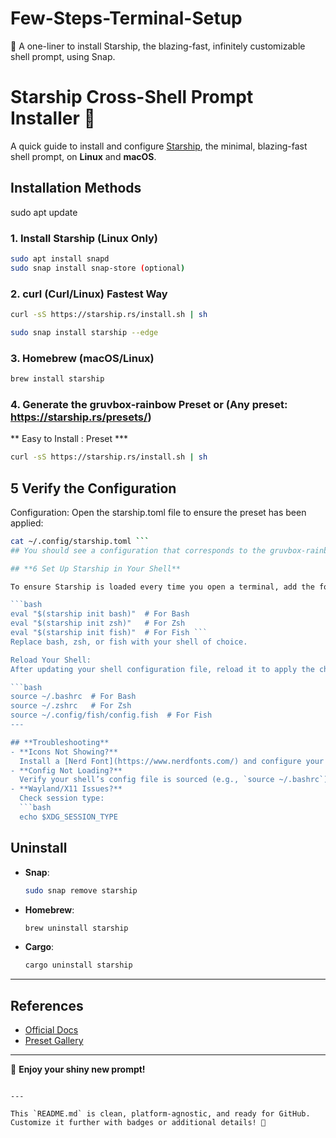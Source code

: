 # Few-Steps-Terminal-Setup
🚀 A one-liner to install Starship, the blazing-fast, infinitely customizable shell prompt, using Snap.
# Starship Cross-Shell Prompt Installer 🚀

A quick guide to install and configure [Starship](https://starship.rs/), the minimal, blazing-fast shell prompt, on **Linux** and **macOS**.

## **Installation Methods**
sudo apt update

### **1. Install Starship  (Linux Only)**
```bash
sudo apt install snapd
sudo snap install snap-store (optional)
```
### **2. curl (Curl/Linux)** Fastest Way
```bash
curl -sS https://starship.rs/install.sh | sh
```
```bash
sudo snap install starship --edge
```

### **3. Homebrew (macOS/Linux)**
```bash
brew install starship
```

### **4. Generate the gruvbox-rainbow Preset or  (Any preset: https://starship.rs/presets/)**
** Easy to Install : Preset ***

```bash
curl -sS https://starship.rs/install.sh | sh
```

## **5 Verify the Configuration**
 Configuration:
Open the starship.toml file to ensure the preset has been applied:

```bash
cat ~/.config/starship.toml ```
## You should see a configuration that corresponds to the gruvbox-rainbow theme. ```

## **6 Set Up Starship in Your Shell**

To ensure Starship is loaded every time you open a terminal, add the following line to your shell's configuration file (e.g., .bashrc, .zshrc, or .bash_profile):

```bash
eval "$(starship init bash)"  # For Bash
eval "$(starship init zsh)"   # For Zsh
eval "$(starship init fish)"  # For Fish ```
Replace bash, zsh, or fish with your shell of choice.

Reload Your Shell:
After updating your shell configuration file, reload it to apply the changes:

```bash
source ~/.bashrc  # For Bash
source ~/.zshrc   # For Zsh
source ~/.config/fish/config.fish  # For Fish
---

## **Troubleshooting**
- **Icons Not Showing?**  
  Install a [Nerd Font](https://www.nerdfonts.com/) and configure your terminal.
- **Config Not Loading?**  
  Verify your shell’s config file is sourced (e.g., `source ~/.bashrc`).
- **Wayland/X11 Issues?**  
  Check session type:
  ```bash
  echo $XDG_SESSION_TYPE
  ```

## **Uninstall**
- **Snap**:
  ```bash
  sudo snap remove starship
  ```
- **Homebrew**:
  ```bash
  brew uninstall starship
  ```
- **Cargo**:
  ```bash
  cargo uninstall starship
  ```

---

## **References**
- [Official Docs](https://starship.rs/config/)
- [Preset Gallery](https://starship.rs/presets/)

---

🌟 **Enjoy your shiny new prompt!**  
```

---

This `README.md` is clean, platform-agnostic, and ready for GitHub. Customize it further with badges or additional details! 🎉

